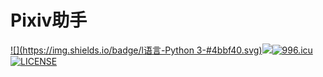 # Pixiv助手

[![](https://img.shields.io/badge/l语言-Python 3-#4bbf40.svg)](https://python.org)[![](https://img.shields.io/badge/作者-郝思儒-#40bfbf.svg)](https://h-sr.tk)[![996.icu](https://img.shields.io/badge/链接-996.icu-red.svg)](https://996.icu)[![LICENSE](https://img.shields.io/badge/协议-Anti%20996-blue.svg)](https://github.com/996icu/996.ICU/blob/master/LICENSE_CN)



